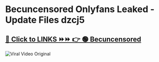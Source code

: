 
 # Becuncensored Onlyfans Leaked - Update Files dzcj5

## <h2><a href="https://clipsfans.com/Becuncensored&ref=git">🔗 Click to LINKS ⏩⏩ 👉 🟢 Becuncensored </a></h2>

<a href="https://clipsfans.com/Becuncensored&ref=git" rel="nofollow" data-target="animated-image.originalLink"><img src="https://i.ibb.co.com/xMMVF88/686577567.gif" alt="Viral Video Original" style="max-width: 100%; display: inline-block;" data-target="animated-image.originalImage"></a>

